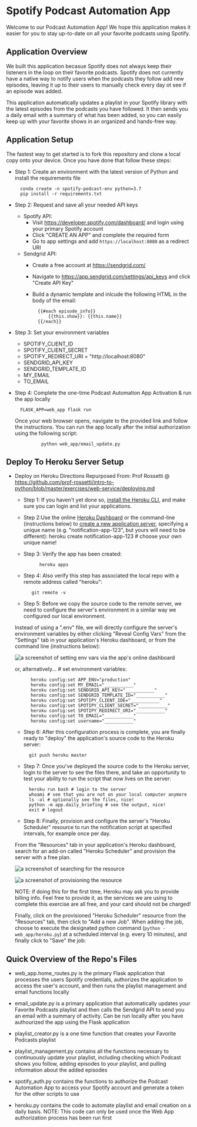 # Spotify Podcast Automation App

Welcome to our Podcast Automation App! We hope this application makes it easier for you to stay up-to-date on all your favorite podcasts using Spotify.

## Application Overview

We built this application becasue Spotify does not always keep their listeners in the loop on their favorite podcasts. Spotify does not currently have a native way to notify users when the podcasts they follow add new episodes, leaving it up to their users to manually check every day ot see if an episode was added.

This application automatically updates a playlist in your Spotify library with the latest episodes from the podcasts you have followed. It then sends you a daily email with a summary of what has been added, so you can easily keep up with your favorite shows in an organized and hands-free way.

## Application Setup

The fastest way to get started is to fork this repository and clone a local copy onto your device. Once you have done that follow these steps:

* Step 1: Create an environment with the latest version of Python and install the requirements file

        conda create -n spotify-podcast-env python=3.7
        pip install -r requirements.txt

* Step 2: Request and save all your needed API keys
    * Spotify API:
        * Visit https://developer.spotify.com/dashboard/ and login using your primary Spotify account
        * Click "CREATE AN APP" and complete the required form
        * Go to app settings and add `https://localhost:8080` as a redirect URI
    * Sendgrid API:
        * Create a free account at https://sendgrid.com/
        * Navigate to https://app.sendgrid.com/settings/api_keys and click "Create API Key"
        * Build a dynamic template and inlcude the following HTML in the body of the email:  

                {{#each episode_info}}
	                {{this.show}}: {{this.name}}
                {{/each}}

* Step 3: Set your environment variables
    * SPOTIFY_CLIENT_ID
    * SPOTIFY_CLIENT_SECRET
    * SPOTIFY_REDIRECT_URI = "http://localhost:8080"
    * SENDGRID_API_KEY
    * SENDGRID_TEMPLATE_ID
    * MY_EMAIL
    * TO_EMAIL

* Step 4: Complete the one-time Podcast Automation App Activation & run the app locally

        FLASK_APP=web_app flask run
    Once your web browser opens, navigate to the provided link and follow the instructions. You can run the app locally after the initial authorization using the following script:
        
                python web_app/email_update.py


## Deploy To Heroku Server Setup
* Deploy on Heroku Directions Repurposed From: Prof Rossetti @ https://github.com/prof-rossetti/intro-to-python/blob/master/exercises/web-service/deploying.md
  

    * Step 1: If you haven't yet done so, [install the Heroku CLI](https://devcenter.heroku.com/articles/getting-started-with-python#set-up), and make sure you can login and list your applications.
    * Step 2:Use the online [Heroku Dashboard](https://dashboard.heroku.com/) or the command-line (instructions below) to [create a new application server](https://dashboard.heroku.com/new-app), specifying a unique name (e.g. "notification-app-123", but yours will need to be different): 
        heroku create notification-app-123 # choose your own unique name!
    * Step 3: Verify the app has been created:
  
                heroku apps

    * Step 4: Also verify this step has associated the local repo with a remote address called "heroku":
  
             git remote -v
             
    * Step 5: Before we copy the source code to the remote server, we need to configure the server's environment in a similar way we configured our local environment.

    Instead of using a ".env" file, we will directly configure the server's environment variables by either clicking "Reveal Config Vars" from the "Settings" tab in your application's Heroku dashboard, or from the command line (instructions below):

    ![a screenshot of setting env vars via the app's online dashboard](https://user-images.githubusercontent.com/1328807/54229588-f249e880-44da-11e9-920a-b11d4c210a99.png)
    
    or, alternatively...
        # set environment variables:

            heroku config:set APP_ENV="production" 
            heroku config:set MY_EMAIL="___________"
            heroku config:set SENDGRID_API_KEY="___________"
            heroku config:set SENDGRID_TEMPLATE_ID="___________" 
            heroku config:set SPOTIPY_CLIENT_IDE="___________"      
            heroku config:set SPOTIPY_CLIENT_SECRET="___________"   
            heroku config:set SPOTIPY_REDIRECT_URI="___________"   
            heroku config:set TO_EMAIL="___________"   
            heroku config:set username="___________"   
    * Step 6: After this configuration process is complete, you are finally ready to "deploy" the application's source code to the Heroku server:
  
            git push heroku master

    * Step 7: Once you've deployed the source code to the Heroku server, login to the server to see the files there, and take an opportunity to test your ability to run the script that now lives on the server:
       
            heroku run bash # login to the server
            whoami # see that you are not on your local computer anymore
            ls -al # optionally see the files, nice!
            python -m app.daily_briefing # see the output, nice!
            exit # logout

    * Step 8: Finally, provision and configure the server's "Heroku Scheduler" resource to run the notification script at specified intervals, for example once per day.

    From the "Resources" tab in your application's Heroku dashboard, search for an add-on called "Heroku Scheduler" and provision the server with a free plan.

    ![a screenshot of searching for the resource](https://user-images.githubusercontent.com/1328807/54228813-59ff3400-44d9-11e9-803e-21fbd8f6c52f.png)

    ![a screenshot of provisioning the resource](https://user-images.githubusercontent.com/1328807/54228820-5e2b5180-44d9-11e9-9901-13c538a73ac4.png)       

    NOTE: if doing this for the first time, Heroku may ask you to provide billing info. Feel free to provide it, as the services we are using to complete this exercise are all free, and your card should not be charged!

    Finally, click on the provisioned "Heroku Scheduler" resource from the "Resources" tab, then click to "Add a new Job". When adding the job, choose to execute the designated python command (`python -web_app/heroku.py`) at a scheduled interval (e.g. every 10 minutes), and finally click to "Save" the job:


## Quick Overview of the Repo's Files

* web_app.home_routes.py is the primary Flask application that processes the users Spotify credentials, authorizes the application to access the user's account, and then runs the playlist management and email functions locally 

* email_update.py is a primary application that automatically updates your Favorite Podcasts playlist and then calls the Sendgrid API to send you an email with a summary of activity. Can be run locally after you have authourized the app using the Flask application

* playlist_creator.py is a one time function that creates your Favorite Podcasts playlist

* playlist_management.py contains all the functions necessary to continuously update your playlist, including checking which Podcast shows you follow, adding episodes to your playlist, and pulling information about the added episodes

* spotify_auth.py contains the functions to authorize the Podcast Automation App to access your Spotify account and generate a token for the other scripts to use 
  
* heroku.py contains the code to automate playlist and email creation on a daily basis. NOTE: This code can only be used once the Web App authorization process has been run first

